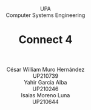 <div align ="center">
<br>UPA<br>Computer Systems Engineering
</div>

## 
<h1 align=center>
Connect 4
</h1>
<br>

<div align ="center">
<br>César William Muro Hernández<br>UP210739<br>Yahir Garcia Alba<br>UP210246<br>Isaias Moreno Luna<br>UP210644
</div>

## 